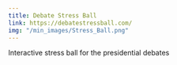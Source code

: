```yaml
---
title: Debate Stress Ball
link: https://debatestressball.com/
img: "/min_images/Stress_Ball.png"
---
```


Interactive  stress ball for the presidential debates
